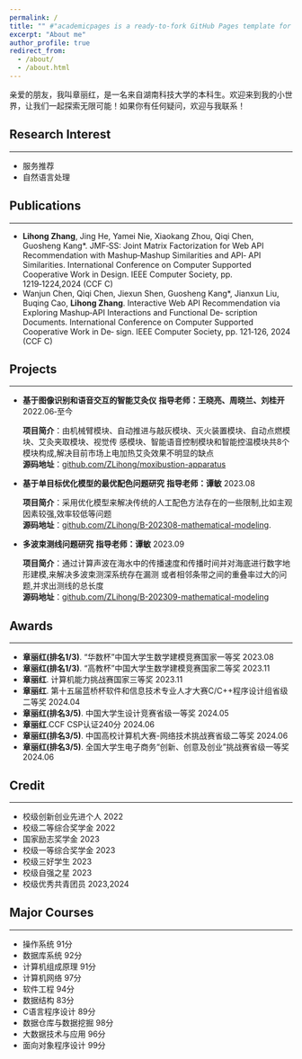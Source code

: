 ```yaml
---
permalink: /
title: "" #"academicpages is a ready-to-fork GitHub Pages template for academic personal websites"
excerpt: "About me"
author_profile: true
redirect_from: 
  - /about/
  - /about.html
---
```

亲爱的朋友，我叫章丽红，是一名来自湖南科技大学的本科生。欢迎来到我的小世界，让我们一起探索无限可能！如果你有任何疑问，欢迎与我联系！

## Research Interest
------
+ 服务推荐
+ 自然语言处理

## Publications
------
+ **Lihong Zhang**, Jing He, Yamei Nie, Xiaokang Zhou, Qiqi Chen, Guosheng Kang*. JMF‑SS: Joint
Matrix Factorization for Web API Recommendation with Mashup‑Mashup Similarities and API‑
API Similarities. International Conference on Computer Supported Cooperative Work in Design.
IEEE Computer Society, pp. 1219‑1224,2024  (CCF C)
+ Wanjun Chen, Qiqi Chen, Jiexun Shen, Guosheng Kang*, Jianxun Liu, Buqing Cao, **Lihong Zhang**.
Interactive Web API Recommendation via Exploring Mashup‑API Interactions and Functional De‑
scription Documents. International Conference on Computer Supported Cooperative Work in De‑
sign. IEEE Computer Society, pp. 121‑126, 2024  (CCF C)

## Projects
------
+ **基于图像识别和语音交互的智能艾灸仪**    **指导老师：王晓亮、周晓兰、刘桂开**    2022.06‑至今 
  
  **项目简介**：由机械臂模块、自动推进与敲灰模块、灭火装置模块、自动点燃模块、艾灸夹取模块、视觉传
  感模块、智能语音控制模块和智能控温模块共8个模块构成,解决目前市场上电加热艾灸效果不明显的缺点
  <br>
  **源码地址**：[github.com/ZLihong/moxibustion-apparatus](https://github.com/ZLihong/moxibustion-apparatus)

+ **基于单目标优化模型的最优配色问题研究**   **指导老师：谭敏**                     2023.08

  **项目简介**：采用优化模型来解决传统的人工配色方法存在的一些限制,比如主观因素较强,效率较低等问题
  <br>
  **源码地址**：[github.com/ZLihong/B-202308-mathematical-modeling](https://github.com/ZLihong/B-202308-mathematical-modeling).

+ **多波束测线问题研究**                    **指导老师：谭敏**                     2023.09
  
  **项目简介**：通过计算声波在海水中的传播速度和传播时间并对海底进行数字地形建模,来解决多波束测深系统存在漏测 
  或者相邻条带之间的重叠率过大的问题,并求出测线的总长度
  <br>
  **源码地址**：[github.com/ZLihong/B-202309-mathematical-modeling](https://github.com/ZLihong/B-202308-mathematical-modeling)
  
## Awards
------
+ **章丽红(排名1/3)**. “华数杯”中国大学生数学建模竞赛国家一等奖 2023.08
+ **章丽红(排名1/3)**. “高教杯”中国大学生数学建模竞赛国家二等奖 2023.11
+ **章丽红**. 计算机能力挑战赛国家三等奖 2023.11 
+ **章丽红**. 第十五届蓝桥杯软件和信息技术专业人才大赛C/C++程序设计组省级二等奖 2024.04
+ **章丽红(排名3/5)**. 中国大学生设计竞赛省级一等奖 2024.05
+ **章丽红**.CCF CSP认证240分 2024.06
+ **章丽红(排名3/5)**. 中国高校计算机大赛-网络技术挑战赛省级二等奖 2024.06    
+ **章丽红(排名3/5)**. 全国大学生电子商务“创新、创意及创业”挑战赛省级一等奖 2024.06

## Credit
------
+ 校级创新创业先进个人 2022
+ 校级二等综合奖学金 2022
+ 国家励志奖学金 2023
+ 校级一等综合奖学金 2023
+ 校级三好学生 2023
+ 校级自强之星 2023
+ 校级优秀共青团员 2023,2024

## Major Courses
------
+ 操作系统 91分
+ 数据库系统 92分
+ 计算机组成原理 91分
+ 计算机网络 97分
+ 软件工程 94分
+ 数据结构 83分
+ C语言程序设计 89分
+ 数据仓库与数据挖掘 98分
+ 大数据技术与应用 96分
+ 面向对象程序设计 99分
